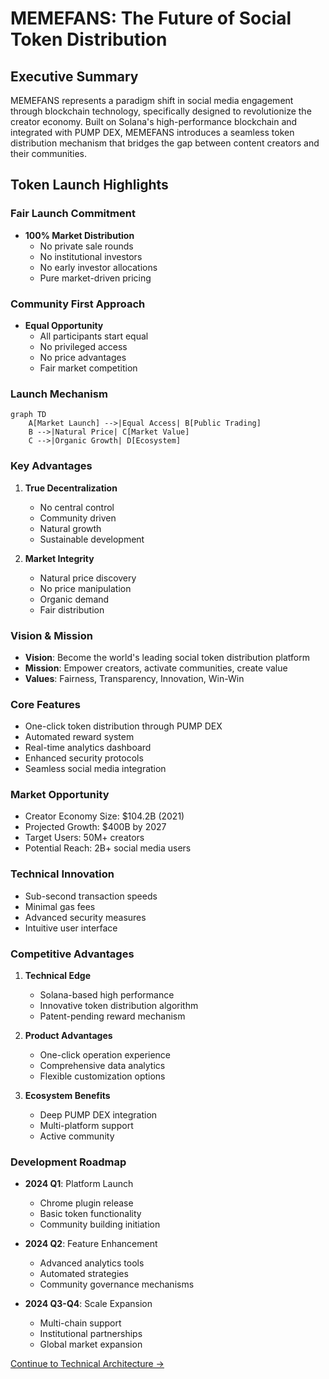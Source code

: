 # MEMEFANS: The Future of Social Token Distribution

## Executive Summary

MEMEFANS represents a paradigm shift in social media engagement through blockchain technology, specifically designed to revolutionize the creator economy. Built on Solana's high-performance blockchain and integrated with PUMP DEX, MEMEFANS introduces a seamless token distribution mechanism that bridges the gap between content creators and their communities.

## Token Launch Highlights

### Fair Launch Commitment
- **100% Market Distribution**
  - No private sale rounds
  - No institutional investors
  - No early investor allocations
  - Pure market-driven pricing

### Community First Approach
- **Equal Opportunity**
  - All participants start equal
  - No privileged access
  - No price advantages
  - Fair market competition

### Launch Mechanism
```mermaid
graph TD
    A[Market Launch] -->|Equal Access| B[Public Trading]
    B -->|Natural Price| C[Market Value]
    C -->|Organic Growth| D[Ecosystem]
```

### Key Advantages
1. **True Decentralization**
   - No central control
   - Community driven
   - Natural growth
   - Sustainable development

2. **Market Integrity**
   - Natural price discovery
   - No price manipulation
   - Organic demand
   - Fair distribution

### Vision & Mission
- **Vision**: Become the world's leading social token distribution platform
- **Mission**: Empower creators, activate communities, create value
- **Values**: Fairness, Transparency, Innovation, Win-Win

### Core Features
- One-click token distribution through PUMP DEX
- Automated reward system
- Real-time analytics dashboard
- Enhanced security protocols
- Seamless social media integration

### Market Opportunity
- Creator Economy Size: $104.2B (2021)
- Projected Growth: $400B by 2027
- Target Users: 50M+ creators
- Potential Reach: 2B+ social media users

### Technical Innovation
- Sub-second transaction speeds
- Minimal gas fees
- Advanced security measures
- Intuitive user interface

### Competitive Advantages
1. **Technical Edge**
   - Solana-based high performance
   - Innovative token distribution algorithm
   - Patent-pending reward mechanism

2. **Product Advantages**
   - One-click operation experience
   - Comprehensive data analytics
   - Flexible customization options

3. **Ecosystem Benefits**
   - Deep PUMP DEX integration
   - Multi-platform support
   - Active community

### Development Roadmap
- **2024 Q1**: Platform Launch
  - Chrome plugin release
  - Basic token functionality
  - Community building initiation

- **2024 Q2**: Feature Enhancement
  - Advanced analytics tools
  - Automated strategies
  - Community governance mechanisms

- **2024 Q3-Q4**: Scale Expansion
  - Multi-chain support
  - Institutional partnerships
  - Global market expansion

[Continue to Technical Architecture →](technical-architecture.md)
